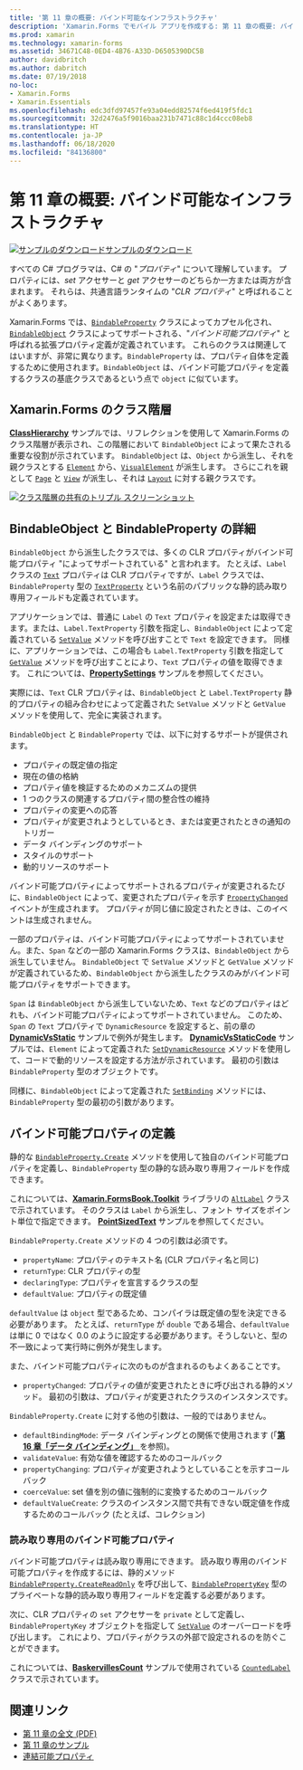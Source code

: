 ```yaml
---
title: '第 11 章の概要: バインド可能なインフラストラクチャ'
description: 'Xamarin.Forms でモバイル アプリを作成する: 第 11 章の概要: バインド可能なインフラストラクチャ'
ms.prod: xamarin
ms.technology: xamarin-forms
ms.assetid: 34671C48-0ED4-4B76-A33D-D6505390DC5B
author: davidbritch
ms.author: dabritch
ms.date: 07/19/2018
no-loc:
- Xamarin.Forms
- Xamarin.Essentials
ms.openlocfilehash: edc3dfd97457fe93a04edd82574f6ed419f5fdc1
ms.sourcegitcommit: 32d2476a5f9016baa231b7471c88c1d4ccc08eb8
ms.translationtype: HT
ms.contentlocale: ja-JP
ms.lasthandoff: 06/18/2020
ms.locfileid: "84136800"
---
```

# <a name="summary-of-chapter-11-the-bindable-infrastructure"></a>第 11 章の概要: バインド可能なインフラストラクチャ

[![サンプルのダウンロード](~/media/shared/download.png)サンプルのダウンロード](https://github.com/xamarin/xamarin-forms-book-samples/tree/master/Chapter11)

すべての C# プログラマは、C# の "*プロパティ*" について理解しています。 プロパティには、*set* アクセサーと *get* アクセサーのどちらか一方または両方が含まれます。 それらは、共通言語ランタイムの "*CLR プロパティ*" と呼ばれることがよくあります。

Xamarin.Forms では、[`BindableProperty`](xref:Xamarin.Forms.BindableProperty) クラスによってカプセル化され、[`BindableObject`](xref:Xamarin.Forms.BindableObject) クラスによってサポートされる、"*バインド可能プロパティ*" と呼ばれる拡張プロパティ定義が定義されています。 これらのクラスは関連してはいますが、非常に異なります。`BindableProperty` は、プロパティ自体を定義するために使用されます。`BindableObject` は、バインド可能プロパティを定義するクラスの基底クラスであるという点で `object` に似ています。

## <a name="the-xamarinforms-class-hierarchy"></a>Xamarin.Forms のクラス階層

[**ClassHierarchy**](https://github.com/xamarin/xamarin-forms-book-samples/tree/master/Chapter11/ClassHierarchy) サンプルでは、リフレクションを使用して Xamarin.Forms のクラス階層が表示され、この階層において `BindableObject` によって果たされる重要な役割が示されています。 `BindableObject` は、`Object` から派生し、それを親クラスとする [`Element`](xref:Xamarin.Forms.Element) から、[`VisualElement`](xref:Xamarin.Forms.VisualElement) が派生します。 さらにこれを親として [`Page`](xref:Xamarin.Forms.Page) と [`View`](xref:Xamarin.Forms.View) が派生し、それは [`Layout`](xref:Xamarin.Forms.Layout) に対する親クラスです。

[![クラス階層の共有のトリプル スクリーンショット](images/ch11fg01-small.png "クラス階層の共有")](images/ch11fg01-large.png#lightbox "クラス階層の共有")

## <a name="a-peek-into-bindableobject-and-bindableproperty"></a>BindableObject と BindableProperty の詳細

`BindableObject` から派生したクラスでは、多くの CLR プロパティがバインド可能プロパティ "によってサポートされている" と言われます。 たとえば、`Label` クラスの [`Text`](xref:Xamarin.Forms.Label.Text) プロパティは CLR プロパティですが、`Label` クラスでは、`BindableProperty` 型の [`TextProperty`](xref:Xamarin.Forms.Label.TextProperty) という名前のパブリックな静的読み取り専用フィールドも定義されています。

アプリケーションでは、普通に `Label` の `Text` プロパティを設定または取得できます。または、`Label.TextProperty` 引数を指定し、`BindableObject` によって定義されている [`SetValue`](xref:Xamarin.Forms.BindableObject.SetValue(Xamarin.Forms.BindableProperty,System.Object)) メソッドを呼び出すことで `Text` を設定できます。 同様に、アプリケーションでは、この場合も `Label.TextProperty` 引数を指定して [`GetValue`](xref:Xamarin.Forms.BindableObject.GetValue(Xamarin.Forms.BindableProperty)) メソッドを呼び出すことにより、`Text` プロパティの値を取得できます。 これについては、[**PropertySettings**](https://github.com/xamarin/xamarin-forms-book-samples/tree/master/Chapter11/PropertySettings) サンプルを参照してください。

実際には、`Text` CLR プロパティは、`BindableObject` と `Label.TextProperty` 静的プロパティの組み合わせによって定義された `SetValue` メソッドと `GetValue` メソッドを使用して、完全に実装されます。

`BindableObject` と `BindableProperty` では、以下に対するサポートが提供されます。

- プロパティの既定値の指定
- 現在の値の格納
- プロパティ値を検証するためのメカニズムの提供
- 1 つのクラスの関連するプロパティ間の整合性の維持
- プロパティの変更への応答
- プロパティが変更されようとしているとき、または変更されたときの通知のトリガー
- データ バインディングのサポート
- スタイルのサポート
- 動的リソースのサポート

バインド可能プロパティによってサポートされるプロパティが変更されるたびに、`BindableObject` によって、変更されたプロパティを示す [`PropertyChanged`](xref:Xamarin.Forms.BindableObject.PropertyChanged) イベントが生成されます。 プロパティが同じ値に設定されたときは、このイベントは生成されません。

一部のプロパティは、バインド可能プロパティによってサポートされていません。また、`Span` などの一部の Xamarin.Forms クラスは、`BindableObject` から派生していません。 `BindableObject` で `SetValue` メソッドと `GetValue` メソッドが定義されているため、`BindableObject` から派生したクラスのみがバインド可能プロパティをサポートできます。

`Span` は `BindableObject` から派生していないため、`Text` などのプロパティはどれも、バインド可能プロパティによってサポートされていません。 このため、`Span` の `Text` プロパティで `DynamicResource` を設定すると、前の章の [**DynamicVsStatic**](https://github.com/xamarin/xamarin-forms-book-samples/tree/master/Chapter10/DynamicVsStatic) サンプルで例外が発生します。 [**DynamicVsStaticCode**](https://github.com/xamarin/xamarin-forms-book-samples/tree/master/Chapter11/DynamicVsStaticCode) サンプルでは、`Element` によって定義された [`SetDynamicResource`](xref:Xamarin.Forms.Element.SetDynamicResource(Xamarin.Forms.BindableProperty,System.String)) メソッドを使用して、コードで動的リソースを設定する方法が示されています。 最初の引数は `BindableProperty` 型のオブジェクトです。

同様に、`BindableObject` によって定義された [`SetBinding`](xref:Xamarin.Forms.BindableObject.SetBinding(Xamarin.Forms.BindableProperty,Xamarin.Forms.BindingBase)) メソッドには、`BindableProperty` 型の最初の引数があります。

## <a name="defining-bindable-properties"></a>バインド可能プロパティの定義

静的な [`BindableProperty.Create`](xref:Xamarin.Forms.BindableProperty.Create(System.String,System.Type,System.Type,System.Object,Xamarin.Forms.BindingMode,Xamarin.Forms.BindableProperty.ValidateValueDelegate,Xamarin.Forms.BindableProperty.BindingPropertyChangedDelegate,Xamarin.Forms.BindableProperty.BindingPropertyChangingDelegate,Xamarin.Forms.BindableProperty.CoerceValueDelegate,Xamarin.Forms.BindableProperty.CreateDefaultValueDelegate)) メソッドを使用して独自のバインド可能プロパティを定義し、`BindableProperty` 型の静的な読み取り専用フィールドを作成できます。

これについては、[**Xamarin.FormsBook.Toolkit**](https://github.com/xamarin/xamarin-forms-book-samples/tree/master/Libraries/Xamarin.FormsBook.Toolkit) ライブラリの [`AltLabel`](https://github.com/xamarin/xamarin-forms-book-samples/blob/master/Libraries/Xamarin.FormsBook.Toolkit/Xamarin.FormsBook.Toolkit/AltLabel.cs) クラスで示されています。 そのクラスは `Label` から派生し、フォント サイズをポイント単位で指定できます。 [**PointSizedText**](https://github.com/xamarin/xamarin-forms-book-samples/tree/master/Chapter11/PointSizedText) サンプルを参照してください。

`BindableProperty.Create` メソッドの 4 つの引数は必須です。

- `propertyName`: プロパティのテキスト名 (CLR プロパティ名と同じ)
- `returnType`: CLR プロパティの型
- `declaringType`: プロパティを宣言するクラスの型
- `defaultValue`: プロパティの既定値

`defaultValue` は `object` 型であるため、コンパイラは既定値の型を決定できる必要があります。 たとえば、`returnType` が `double` である場合、`defaultValue` は単に 0 ではなく 0.0 のように設定する必要があります。そうしないと、型の不一致によって実行時に例外が発生します。

また、バインド可能プロパティに次のものが含まれるのもよくあることです。

- `propertyChanged`: プロパティの値が変更されたときに呼び出される静的メソッド。 最初の引数は、プロパティが変更されたクラスのインスタンスです。

`BindableProperty.Create` に対する他の引数は、一般的ではありません。

- `defaultBindingMode`: データ バインディングとの関係で使用されます (「[**第 16 章「データ バインディング」** ](chapter16.md)を参照)。
- `validateValue`: 有効な値を確認するためのコールバック
- `propertyChanging`: プロパティが変更されようとしていることを示すコールバック
- `coerceValue`: set 値を別の値に強制的に変換するためのコールバック
- `defaultValueCreate`: クラスのインスタンス間で共有できない既定値を作成するためのコールバック (たとえば、コレクション)

### <a name="the-read-only-bindable-property"></a>読み取り専用のバインド可能プロパティ

バインド可能プロパティは読み取り専用にできます。 読み取り専用のバインド可能プロパティを作成するには、静的メソッド [`BindableProperty.CreateReadOnly`](xref:Xamarin.Forms.BindableProperty.CreateReadOnly(System.String,System.Type,System.Type,System.Object,Xamarin.Forms.BindingMode,Xamarin.Forms.BindableProperty.ValidateValueDelegate,Xamarin.Forms.BindableProperty.BindingPropertyChangedDelegate,Xamarin.Forms.BindableProperty.BindingPropertyChangingDelegate,Xamarin.Forms.BindableProperty.CoerceValueDelegate,Xamarin.Forms.BindableProperty.CreateDefaultValueDelegate)) を呼び出して、[`BindablePropertyKey`](xref:Xamarin.Forms.BindablePropertyKey) 型のプライベートな静的読み取り専用フィールドを定義する必要があります。

次に、CLR プロパティの `set` アクセサーを `private` として定義し、`BindablePropertyKey` オブジェクトを指定して [`SetValue`](xref:Xamarin.Forms.BindableObject.SetValue(Xamarin.Forms.BindablePropertyKey,System.Object)) のオーバーロードを呼び出します。 これにより、プロパティがクラスの外部で設定されるのを防ぐことができます。

これについては、[**BaskervillesCount**](https://github.com/xamarin/xamarin-forms-book-samples/tree/master/Chapter11/BaskervillesCount) サンプルで使用されている [`CountedLabel`](https://github.com/xamarin/xamarin-forms-book-samples/blob/master/Libraries/Xamarin.FormsBook.Toolkit/Xamarin.FormsBook.Toolkit/CountedLabel.cs) クラスで示されています。

## <a name="related-links"></a>関連リンク

- [第 11 章の全文 (PDF)](https://download.xamarin.com/developer/xamarin-forms-book/XamarinFormsBook-Ch11-Apr2016.pdf)
- [第 11 章のサンプル](https://github.com/xamarin/xamarin-forms-book-samples/tree/master/Chapter11)
- [連結可能プロパティ](~/xamarin-forms/xaml/bindable-properties.md)
